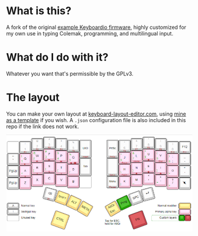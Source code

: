 # What is this?

A fork of the original [example Keyboardio firmware](https://github.com/keyboardio/Model01-Firmware), highly customized for my own use in typing Colemak, programming, and multilingual input.

# What do I do with it?

Whatever you want that's permissible by the GPLv3.

# The layout

You can make your own layout at [keyboard-layout-editor.com](http://www.keyboard-layout-editor.com/), using [mine as a template](http://www.keyboard-layout-editor.com/##@_backcolor=%23ffffff&name=Keyboardio%20Model%2001%20-%20Ivan's%20layout&author=Ivan%20Jonas%20Gomes&notes=My%20Colemak-based%20Keyboardio%20Model%2001%20layout.%20Heavily%20inspired%20by%20the%20Crackle%20keyboard%20layout,%20a%20custom%20Programming%20layer%20gives%20more%20convenient%20and%20logical%20access%20to%20braces,%20symbols,%20and%20numbers,%20in%20an%20attempt%20to%20keep%20my%20fingers%20on%20the%20pink%20%22Primary%20alpha%20keys%22%20as%20much%20as%20possible.%20A%20plugin%20based%20on%20Algernon's%20Hungarian%20LangPack%20is%20used%20to%20produce%20the%20German%20characters.%20The%20AltGr%2F%2FEsc%20key%20employes%20DualUse%2F:%20Esc%20on%20tap,%20AltGr%20on%20hold.%20There's%20a%20dedicated%20top-layer%20F12%20to%20open%20browser%20dev%20tools.%0A%0AThere%20are%20some%20downsides%20to%20this%20layout.%20For%20one,%20I%20really%20don't%20like%20using%20%60FN%60%20and%20a%20key%20on%20the%20same%20side%20due%20to%20my%20hand%20size.%20There's%20no%20convenient%20way%20to%20press%20%60Shift+Meta%60%20(if%20%60Shift+Alt%60%20proves%20to%20be%20less%20frequent,%20%60Alt%60%20and%20%60Meta%60%20can%20be%20switched).%20Numbers%20on%20the%20programming%20layer%20are%20somewhat%20annoying%20to%20type%20alongside%20commas%20and%20periods%20on%20the%20default%20layer.%20Inherent%20to%20any%20Keyboardio%20firmware%20is%20the%20dependence%20on%20the%20OS-side%20layout,%20so%20my%20German%20language-specific%20characters%20may%20or%20may%20not%20work%20on%20different%20computers.%0A%0AIf%20you'd%20like%20to%20download,%20contribute%20or%20ask%20a%20question,%20the%20repo%20for%20this%20project%20is%20at%20https%2F:%2F%2F%2F%2Fgithub.com%2F%2Fivanjonas%2F%2FKeyboardio-Ivan.&switchMount=alps&switchBrand=matias&switchType=PG155B01&pcb:false&plate:true%3B&@_x:3&t=%238f8f8f%0A%0A%0A%0A%23b81b24&a:5&f:4&fa@:2%3B%3B&=%23%0A3%0A%0A%0AF3&_x:7.25%3B&=*%0A8%0A%0A%0AF8%3B&@_y:-0.875&x:2%3B&=%2F@%0A2%0A%0A%0AF2&_x:1%3B&=$%0A4%0A%0A%0AF4&_x:5.25%3B&=%2F&%0A7%0A%0A%0AF7&_x:1%3B&=(%0A9%0A%0A%0AF9%3B&@_y:-0.875&x:5%3B&=%25%0A5%0A%0A%0AF5&_t=%23000000%0A%0A%0A%0A%23b81b24&a:7&f:3&h:1.5%3B&=LED%0A%0A%0A%0AInsert&_x:1.25&f:6&fa@:3%3B&h:1.5%3B&=PrtSc%0A%0A%0A%0APrtSc&_t=%238f8f8f%0A%0A%0A%0A%23b81b24&a:5&f:4&fa@:2%3B%3B&=%5E%0A6%0A%0A%0AF6%3B&@_y:-0.875&c=%23ffffff&t=%23000000&g:true&a:7&f:3%3B&=&_c=%23cccccc&t=%238f8f8f%0A%0A%0A%0A%23b81b24&g:false&a:5&f:4&fa@:2%3B%3B&=!%0A1%0A%0A%0AF1&_x:11.25%3B&=)%0A0%0A%0A%0AF10&_t=%23000000%0A%0A%0A%0A%23b81b24&a:7&f:4%3B&=F12%0A%0A%0A%0AF11%3B&@_y:-0.375&x:3&c=%23edb7cb&t=%2323a102%0A%2323a102%0A%0A%0A%23b81b24%0A%0A%0A%0A%0A%23000000&a:4&fa@:3&:3%3B%3B&=%23%0A3%0A%0A%0A%3Ci%20class%2F='kb%20kb-Multimedia-Rewind-Start'%3E%3C%2F%2Fi%3E%0A%0A%0A%0A%0AF&_x:7.25&fa@:5&:3&:0&:0&:3&:0&:0&:0&:0&:3%3B%3B&=*%0A8%0A%0A%0A%3Ci%20class%2F='fa%20fa-arrow-up'%3E%3C%2F%2Fi%3E%0A%0A%0A%0A%0AU%3B&@_y:-0.875&x:2&fa@:2&:3%3B%3B&=%2F@%0A2%0A%0A%0A%3Ci%20class%2F='kb%20kb-Multimedia-Volume-Up-1'%3E%3C%2F%2Fi%3E%0A%0A%0A%0A%0AW&_x:1&fa@:3&:3%3B%3B&=$%0A4%0A%0A%0A%3Ci%20class%2F='kb%20kb-Multimedia-FastForward-End'%3E%3C%2F%2Fi%3E%0A%0A%0A%0A%0AP&_x:5.25%3B&=%2F&%0A7%0A%0A%0AHome%0A%0A%0A%0A%0AL&_x:1%3B&=(%0A9%0A%0A%0AEnd%0A%0A%0A%0A%0AY%3B&@_y:-0.875&x:5&fa@:2&:3%3B%3B&=%25%0A5%0A%0A%0A%3Ci%20class%2F='fa%20fa-play'%3E%3C%2F%2Fi%3E%20%2F%2F%20%3Ci%20class%2F='fa%20fa-pause'%3E%3C%2F%2Fi%3E%0A%0A%0A%0A%0AG&_x:3.25&fa@:3&:3%3B%3B&=%5E%0A6%0A%0A%0APgUp%0A%0A%0A%0A%0AJ%3B&@_y:-0.875&c=%23cccccc&t=%230d0d0b&a:5&fa@:5&:7%3B%3B&=~%0A%60&_c=%23edb7cb&t=%2323a102%0A%2323a102%0A%0A%0A%23b81b24%0A%0A%0A%0A%0A%23000000&a:4&f:4%3B&=!%0A1%0A%0A%0A%3Ci%20class%2F='kb%20kb-Multimedia-Volume-Down-1'%3E%3C%2F%2Fi%3E%0A%0A%0A%0A%0AQ&_x:11.25&t=%2323a102%0A%2323a102%0A%0A%0A%23b81b24%0A%0A%0A%0A%23000000%0A%0A%23000000&fa@:3&:3%3B%3B&=)%0A0%0A%0A%0A%0A%0A%0A%0A%2F:%0A%0A%2F%3B&_c=%23cccccc&t=%230d0d0b&a:5&f:4%3B&=%2F_%0A-%3B&@_y:-0.625&x:6&t=%23000000&a:7&f:3&h:1.5%3B&=Tab&_x:1.25&t=%23000000%0A%0A%0A%0A%23b81b24&f:7&h:1.5%3B&=%0A%0A%0A%0AScrLk%3B&@_y:-0.75&x:3&c=%23edb7cb&t=%23000000%0A%2323a102%0A%0A%0A%23b81b24%0A%0A%0A%0A%0A%23000000&a:4&f:4&fa@:0&:3&:0&:0&:3&:0&:0&:0&:0&:3%3B%3B&=%0A(%0A%0A%0A%C3%9F%0A%0A%0A%0A%0AS&_x:7.25%3B&=%0A)%0A%0A%0A%3Ci%20class%2F='fa%20fa-arrow-down'%3E%3C%2F%2Fi%3E%0A%0A%0A%0A%0AE%3B&@_y:-0.875&x:2%3B&=%0A%5B%0A%0A%0A%C3%B6%0A%0A%0A%0A%0AR&_x:1%3B&=%0A%7B%0A%0A%0A%C3%BC%0A%0A%0A%0A%0AT&_x:5.25%3B&=%0A%7D%0A%0A%0A%3Ci%20class%2F='fa%20fa-arrow-left'%3E%3C%2F%2Fi%3E%0A%0A%0A%0A%0AN&_x:1%3B&=%0A%5D%0A%0A%0A%3Ci%20class%2F='fa%20fa-arrow-right'%3E%3C%2F%2Fi%3E%0A%0A%0A%0A%0AI%3B&@_y:-0.875&x:5%3B&=%0A%2F%2F%0A%0A%0A%0A%0A%0A%0A%0AD&_x:3.25%3B&=%0A%5C%0A%0A%0APgDn%0A%0A%0A%0A%0AH%3B&@_y:-0.875&c=%23cccccc&t=%230d0d0b&a:7%3B&=PgUp&_c=%23edb7cb&t=%23000000%0A%2323a102%0A%0A%0A%23b81b24%0A%0A%0A%0A%0A%23000000&a:4%3B&=%0A%3C%0A%0A%0A%C3%A4%0A%0A%0A%0A%0AA&_x:11.25%3B&=%0A%3E%0A%0A%0A%0A%0A%0A%0A%0AO&_c=%23cccccc&t=%230d0d0b&a:5&f:4%3B&=%22%0A'%3B&@_y:-0.375&x:3&c=%23edb7cb&t=%23000000%0A%0A%0A%0A%23b81b24&a:7%3B&=C&_x:7.25&t=%23000000%0A%2323a102%0A%0A%0A%23b81b24%0A%0A%0A%0A%23000000%0A%23000000&a:4&fa@:0&:0&:0&:0&:3&:0&:0&:0&:3&:6%3B%3B&=%0A-%0A%0A%0A%0A%0A%0A%0A%3C%0A,%3B&@_y:-0.875&x:2&t=%23000000%0A%0A%0A%0A%23b81b24&a:7%3B&=X&_x:1%3B&=V&_x:5.25&t=%23000000%0A%2323a102%0A%0A%0A%23b81b24%0A%0A%0A%0A%0A%23000000&a:4&fa@:0&:0&:0&:0&:3&:0&:0&:0&:3&:3%3B%3B&=%0A%2F_%0A%0A%0A%0A%0A%0A%0A%0AM&_x:1&t=%23000000%0A%2323a102%0A%0A%0A%23b81b24%0A%0A%0A%0A%23000000%0A%23000000&fa@:0&:3&:0&:0&:3&:0&:0&:0&:3&:6%3B%3B&=%0A+%0A%0A%0A%0A%0A%0A%0A%3E%0A.%3B&@_y:-0.875&x:5&t=%23000000%0A%0A%0A%0A%23b81b24&a:7%3B&=B&_c=%23ffffff&t=%23000000&g:true&f:3%3B&=&_x:1.25&c=%23cccccc&t=%23000000%0A%0A%0A%0A%23b81b24&g:false%3B&=Menu%0A%0A%0A%0APause&_c=%23edb7cb&t=%23000000%0A%2323a102%0A%0A%0A%23b81b24%0A%0A%0A%0A%0A%23000000&a:4&f:4&fa@:0&:3&:0&:0&:0&:0&:0&:0&:0&:3%3B%3B&=%0A%7C%0A%0A%0A%0A%0A%0A%0A%0AK%3B&@_y:-0.875&c=%23cccccc&t=%23000000&a:7%3B&=PgUp&_c=%23edb7cb&t=%23000000%0A%0A%0A%0A%23b81b24%3B&=Z&_x:11.25&t=%23000000%0A%2323a102%0A%0A%0A%23b81b24%0A%0A%0A%0A%23000000%0A%23000000&a:4&fa@:0&:3&:0&:0&:0&:0&:0&:0&:3%3B%3B&=%0A%2F=%0A%0A%0A%0A%0A%0A%0A%3F%0A%2F%2F&_c=%23cccccc&t=%23000000&a:7&f:3&fa@:5%3B%3B&=%3Ci%20class%2F='kb%20kb-Multimedia-Mute-2'%3E%3C%2F%2Fi%3E%3B&@_y:1.125&f:3&h:0.5%3B&=A&_c=%23ffd985&a:4&f:3&w:2&h:0.5&d:true%3B&=Normal%20key&_x:9&w:2.25&h:0.5&d:true%3B&=%0A%0ANormal%20modifier&_a:7&h:0.5%3B&=%3B&@_y:-0.5&c=%23cccccc&t=%238f8f8f&f:3&h:0.5%3B&=1&_c=%23ffd985&t=%23000000&a:4&f:3&w:2&h:0.5&d:true%3B&=Vestigial%20key&_x:9&w:2.25&h:0.5&d:true%3B&=%0A%0APrimary%20alpha%20key&_c=%23edb7cb&a:7&h:0.5%3B&=%3B&@_y:-0.5&c=%23ffffff&g:true&h:0.5%3B&=&_c=%23ffd985&g:false&a:4&f:3&w:2&h:0.5&d:true%3B&=Unused%20key&_x:9&w:2.25&h:0.5&d:true%3B&=%0A%0ACustom%20layers&_c=%2323a102&a:7&w:0.5&h:0.5%3B&=&_c=%23c2444c&w:0.5&h:0.5%3B&=%3B&@_y:-0.75&x:7.75&c=%23ffd985&a:5&f:3&w:2&h:0.8&d:true%3B&=Tap%20for%20ESC,%0Ahold%20for%20AltGr%3B&@_r:15&rx:5.5&ry:4.25&y:0.5&x:-2.25&c=%23cccccc&t=%23000000%0A%0A%0A%0A%23b81b24&a:7&f:4%3B&=%3Ci%20class%2F='kb%20kb-Unicode-BackSpace-DeleteLeft-Big'%3E%3C%2F%2Fi%3E%2F&nbsp%0A%0A%0A%0A%3Ci%20class%2F='kb%20kb-Unicode-DeleteRight-Big'%3E%3C%2F%2Fi%3E%3B&@_r:20&y:-0.9000000000000004&x:-1.0999999999999996&c=%23ffd985&t=%23000000&fa@:3%3B%3B&=SHIFT%3B&@_y:0.6500000000000004&x:-0.75&f:4&w:1.25&h:1.25%3B&=CTRL%3B&@_r:25&y:-2.6500000000000004&x:0.04999999999999982&f:4%3B&=ALT%3B&@_r:30&y:-1.0999999999999996&x:1.2000000000000002&f:4%3B&=META%3B&@_r:-30&y:1.13&x:1.4800000000000004&a:4%3B&=%0AEsc%0A%0A%0A%0A%0A%0A%0AAltGr%3B&@_r:-25&y:-1.2299999999999995&x:2.8000000000000007&c=%2323a102&a:7&f:4%3B&=Prog%3B&@_r:-20&y:-1.3400000000000007&x:4.1&c=%23cccccc&f:4%3B&=SPC%3B&@_y:0.6400000000000006&x:3.5&c=%23c2444c&f:4&w:1.25&h:1.25%3B&=FN%3B&@_r:-15&y:-3.0999999999999996&x:5.35&c=%23cccccc&fa@:6%3B%3B&=%3Ci%20class%2F='kb%20kb-Return-2'%3E%3C%2F%2Fi%3E) if you wish. A `.json` configuration file is also included in this repo if the link does not work.

![Keyboardio layout](keyboard-layout-editor/keyboard-layout.png "Ivan's keyboardio layout")
